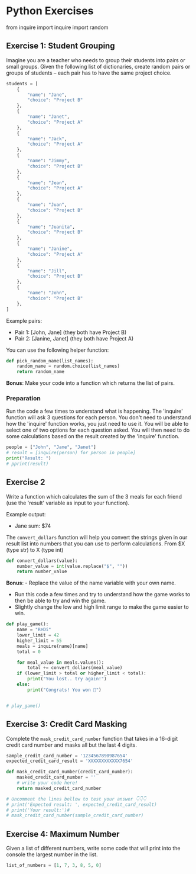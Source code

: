 # Python Exercises

from inquire import inquire
import random


## Exercise 1: Student Grouping
Imagine you are a teacher who needs to group their students into pairs or small groups. Given the following list of dictionaries, create random pairs or groups of students – each pair has to have the same project choice.

```python
students = [
    {
        "name": "Jane",
        "choice": "Project B"
    },
    {
        "name": "Janet",
        "choice": "Project A"
    },
    {
        "name": "Jack",
        "choice": "Project A"
    },
    {
        "name": "Jimmy",
        "choice": "Project B"
    },
    {
        "name": "Jean",
        "choice": "Project A"
    },
    {
        "name": "Juan",
        "choice": "Project B"
    },
    {
        "name": "Juanita",
        "choice": "Project B"
    },
    {
        "name": "Janine",
        "choice": "Project A"
    },
    {
        "name": "Jill",
        "choice": "Project B"
    },
    {
        "name": "John",
        "choice": "Project B"
    },
]
```

Example pairs:
- Pair 1: [John, Jane] (they both have Project B)
- Pair 2: [Janine, Janet] (they both have Project A)

You can use the following helper function:
```python
def pick_random_name(list_names):
    random_name = random.choice(list_names)
    return random_name
```

**Bonus**: Make your code into a function which returns the list of pairs.


### Preparation
Run the code a few times to understand what is happening. The 'inquire' function will ask 3 questions for each person. You don't need to understand how the 'inquire' function works, you just need to use it. You will be able to select one of two options for each question asked. You will then need to do some calculations based on the result created by the 'inquire' function.

```python
people = ["John", "Jane", "Janet"]
# result = [inquire(person) for person in people]
print("Result: ")
# pprint(result)
```

## Exercise 2
Write a function which calculates the sum of the 3 meals for each friend (use the 'result' variable as input to your function).

Example output:
- Jane sum: $74

The `convert_dollars` function will help you convert the strings given in our result list into numbers that you can use to perform calculations. From $X (type str) to X (type int)

```python
def convert_dollars(value):
    number_value = int(value.replace("$", ""))
    return number_value
```
**Bonus**: - Replace the value of the name variable with your own name.
- Run this code a few times and try to understand how the game works to then be 
able to try and win the game.
- Slightly change the low and high limit range to make the game easier to win.

```python
def play_game():
    name = "ReDi"
    lower_limit = 42 
    higher_limit = 55 
    meals = inquire(name)[name] 
    total = 0

    for meal_value in meals.values(): 
        total += convert_dollars(meal_value) 
    if (lower_limit > total or higher_limit < total): 
        print("You lost.. try again!") 
    else: 
        print("Congrats! You won 👏")


# play_game()
```

## Exercise 3: Credit Card Masking
Complete the `mask_credit_card_number` function that takes in a 16-digit credit card number and masks all but the last 4 digits.

```python
sample_credit_card_number = '1234567890987654'
expected_credit_card_result = 'XXXXXXXXXXXX7654'

def mask_credit_card_number(credit_card_number):
    masked_credit_card_number = ''
    # write your code here!
    return masked_credit_card_number

# Uncomment the lines bellow to test your answer 👇👇👇
# print('Expected result: ', expected_credit_card_result)
# print('Your result:')#
# mask_credit_card_number(sample_credit_card_number)

```


## Exercise 4: Maximum Number
Given a list of different numbers, write some code that will print into the console the largest number in the list.

```python
list_of_numbers = [1, 7, 3, 8, 5, 0]
```

